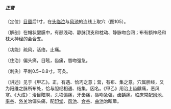 ##### 正营

〔定位〕[目窗](https://www.gmzyjc.com/read/zjs/zjs3.1.9-12-0.0.3.3.16.md)后1寸，在[头临泣](https://www.gmzyjc.com/read/zjs/zjs3.1.9-12-0.0.3.3.15.md)与[风池](https://www.gmzyjc.com/read/zjs/zjs3.1.9-12-0.0.3.3.20.md)的连线上取穴（图105）。

〔解剖〕在帽状腱膜中，有颞浅动、静脉顶支和枕动、静脉吻合网；布有额神经和枕大神经的会合支。

〔功能〕疏风，活络，止痛。

〔住治〕偏头痛，目眩，齿痛，唇吻强急。

〔刺灸〕平刺0.5~0.8寸。可灸。

〔讲述〕见于《甲乙》。正，有遇、恰巧之意；营，有布、集之意。穴属胆经，又为阳维之脉所布处，恰与胆经相遇、结集，因名。《甲乙》用治上齿齲痛，恶风寒。《大成》：治目眩瞑，头项偏痛，牙齿痛，唇吻急强，齿齲痛。临床常配[风池](https://www.gmzyjc.com/read/zjs/zjs3.1.9-12-0.0.3.3.20.md)、[率谷](https://www.gmzyjc.com/read/zjs/zjs3.1.9-12-0.0.3.3.8.md)、[外关](https://www.gmzyjc.com/read/zjs/zjs3.1.9-12-0.0.2.3.5.md)治偏头痛，配[印堂](https://www.gmzyjc.com/read/zjs/zjs3.4-0.1.1.2.0.md)、[风池](https://www.gmzyjc.com/read/zjs/zjs3.1.9-12-0.0.3.3.20.md)、[合谷](https://www.gmzyjc.com/read/zjs/zjs3.1.1-3-0.1.2.3.4.md)、[曲池](https://www.gmzyjc.com/read/zjs/zjs3.1.1-3-0.1.2.3.11.md)治眩晕。
